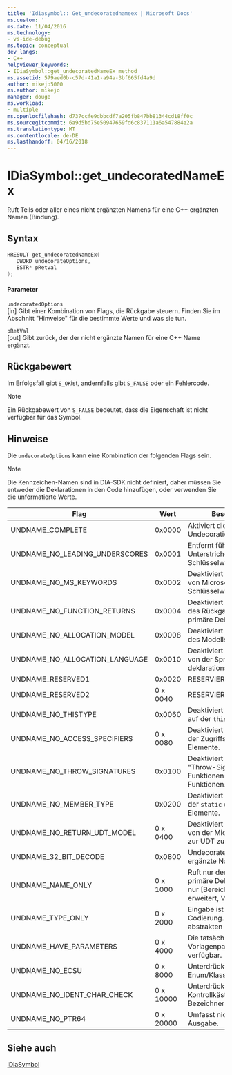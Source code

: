 ```yaml
---
title: 'Idiasymbol:: Get_undecoratednameex | Microsoft Docs'
ms.custom: ''
ms.date: 11/04/2016
ms.technology:
- vs-ide-debug
ms.topic: conceptual
dev_langs:
- C++
helpviewer_keywords:
- IDiaSymbol::get_undecoratedNameEx method
ms.assetid: 579aed0b-c57d-41a1-a94a-3bf665fd4a9d
author: mikejo5000
ms.author: mikejo
manager: douge
ms.workload:
- multiple
ms.openlocfilehash: d737ccfe9dbbcdf7a205fb847bb81344cd18ff0c
ms.sourcegitcommit: 6a9d5bd75e50947659fd6c837111a6a547884e2a
ms.translationtype: MT
ms.contentlocale: de-DE
ms.lasthandoff: 04/16/2018
---
```

# <a name="idiasymbolgetundecoratednameex"></a>IDiaSymbol::get_undecoratedNameEx
Ruft Teils oder aller eines nicht ergänzten Namens für eine C++ ergänzten Namen (Bindung).  
  
## <a name="syntax"></a>Syntax  
  
```C++  
HRESULT get_undecoratedNameEx(   
   DWORD undecorateOptions,  
   BSTR* pRetval  
);  
```  
  
#### <a name="parameters"></a>Parameter  
 `undecoratedOptions`  
 [in] Gibt einer Kombination von Flags, die Rückgabe steuern. Finden Sie im Abschnitt "Hinweise" für die bestimmte Werte und was sie tun.  
  
 `pRetVal`  
 [out] Gibt zurück, der der nicht ergänzte Namen für eine C++ Name ergänzt.  
  
## <a name="return-value"></a>Rückgabewert  
 Im Erfolgsfall gibt `S_OK`ist, andernfalls gibt `S_FALSE` oder ein Fehlercode.  
  
> [!NOTE]
>  Ein Rückgabewert von `S_FALSE` bedeutet, dass die Eigenschaft ist nicht verfügbar für das Symbol.  
  
## <a name="remarks"></a>Hinweise  
 Die `undecorateOptions` kann eine Kombination der folgenden Flags sein.  
  
> [!NOTE]
>  Die Kennzeichen-Namen sind in DIA-SDK nicht definiert, daher müssen Sie entweder die Deklarationen in den Code hinzufügen, oder verwenden Sie die unformatierte Werte.  
  
|Flag|Wert|Beschreibung|  
|----------|-----------|-----------------|  
|UNDNAME_COMPLETE|0x0000|Aktiviert die vollständige Undecoration.|  
|UNDNAME_NO_LEADING_UNDERSCORES|0x0001|Entfernt führende Unterstriche von Microsoft-Schlüsselwörter erweitert.|  
|UNDNAME_NO_MS_KEYWORDS|0x0002|Deaktiviert die Erweiterung von Microsoft-Schlüsselwörter erweitert.|  
|UNDNAME_NO_FUNCTION_RETURNS|0x0004|Deaktiviert die Erweiterung des Rückgabetyps für die primäre Deklaration.|  
|UNDNAME_NO_ALLOCATION_MODEL|0x0008|Deaktiviert die Erweiterung des Modells Deklaration.|  
|UNDNAME_NO_ALLOCATION_LANGUAGE|0x0010|Deaktiviert die Erweiterung von der Sprache deklarationsspezifizierer.|  
|UNDNAME_RESERVED1|0x0020|RESERVIERT.|  
|UNDNAME_RESERVED2|0 x 0040|RESERVIERT.|  
|UNDNAME_NO_THISTYPE|0x0060|Deaktiviert alle Modifizierer auf der `this` Typ.|  
|UNDNAME_NO_ACCESS_SPECIFIERS|0 x 0080|Deaktiviert die Erweiterung der Zugriffsspezifizierer für Elemente.|  
|UNDNAME_NO_THROW_SIGNATURES|0x0100|Deaktiviert die Erweiterung "Throw-Signaturen" für Funktionen und Zeigern auf Funktionen.|  
|UNDNAME_NO_MEMBER_TYPE|0x0200|Deaktiviert die Erweiterung der `static` oder `virtual` Elemente.|  
|UNDNAME_NO_RETURN_UDT_MODEL|0 x 0400|Deaktiviert die Erweiterung von der Microsoft-Modell zur UDT zurückgibt.|  
|UNDNAME_32_BIT_DECODE|0x0800|Undecorates 32-Bit-ergänzte Namen an.|  
|UNDNAME_NAME_ONLY|0 x 1000|Ruft nur den Namen für die primäre Deklaration an; Gibt nur [Bereich::] Namen.  Wird erweitert, Vorlage Params.|  
|UNDNAME_TYPE_ONLY|0 x 2000|Eingabe ist nur ein Typ, die Codierung. kombiniert einen abstrakten Deklarator an.|  
|UNDNAME_HAVE_PARAMETERS|0 x 4000|Die tatsächlichen Vorlagenparameter sind verfügbar.|  
|UNDNAME_NO_ECSU|0 x 8000|Unterdrückt die Enum/Klasse/Struktur/Union.|  
|UNDNAME_NO_IDENT_CHAR_CHECK|0 x 10000|Unterdrückt die Kontrollkästchen für gültige Bezeichner.|  
|UNDNAME_NO_PTR64|0 x 20000|Umfasst nicht ptr64 in der Ausgabe.|  
  
## <a name="see-also"></a>Siehe auch  
 [IDiaSymbol](../../debugger/debug-interface-access/idiasymbol.md)